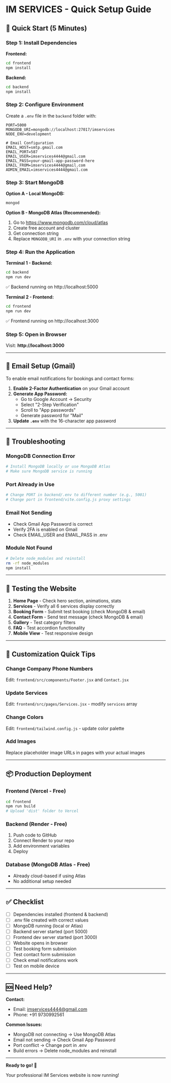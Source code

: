 # IM SERVICES - Quick Setup Guide

## 🚀 Quick Start (5 Minutes)

### Step 1: Install Dependencies

**Frontend:**
```bash
cd frontend
npm install
```

**Backend:**
```bash
cd backend
npm install
```

### Step 2: Configure Environment

Create a `.env` file in the `backend` folder with:

```env
PORT=5000
MONGODB_URI=mongodb://localhost:27017/imservices
NODE_ENV=development

# Email Configuration
EMAIL_HOST=smtp.gmail.com
EMAIL_PORT=587
EMAIL_USER=imservices4444@gmail.com
EMAIL_PASS=your-gmail-app-password-here
EMAIL_FROM=imservices4444@gmail.com
ADMIN_EMAIL=imservices4444@gmail.com
```

### Step 3: Start MongoDB

**Option A - Local MongoDB:**
```bash
mongod
```

**Option B - MongoDB Atlas (Recommended):**
1. Go to https://www.mongodb.com/cloud/atlas
2. Create free account and cluster
3. Get connection string
4. Replace `MONGODB_URI` in `.env` with your connection string

### Step 4: Run the Application

**Terminal 1 - Backend:**
```bash
cd backend
npm run dev
```
✅ Backend running on http://localhost:5000

**Terminal 2 - Frontend:**
```bash
cd frontend
npm run dev
```
✅ Frontend running on http://localhost:3000

### Step 5: Open in Browser

Visit: **http://localhost:3000**

---

## 📧 Email Setup (Gmail)

To enable email notifications for bookings and contact forms:

1. **Enable 2-Factor Authentication** on your Gmail account
2. **Generate App Password:**
   - Go to Google Account → Security
   - Select "2-Step Verification"
   - Scroll to "App passwords"
   - Generate password for "Mail"
3. **Update `.env`** with the 16-character app password

---

## 🔧 Troubleshooting

### MongoDB Connection Error
```bash
# Install MongoDB locally or use MongoDB Atlas
# Make sure MongoDB service is running
```

### Port Already in Use
```bash
# Change PORT in backend/.env to different number (e.g., 5001)
# Change port in frontend/vite.config.js proxy settings
```

### Email Not Sending
- Check Gmail App Password is correct
- Verify 2FA is enabled on Gmail
- Check EMAIL_USER and EMAIL_PASS in .env

### Module Not Found
```bash
# Delete node_modules and reinstall
rm -rf node_modules
npm install
```

---

## 📱 Testing the Website

1. **Home Page** - Check hero section, animations, stats
2. **Services** - Verify all 6 services display correctly
3. **Booking Form** - Submit test booking (check MongoDB & email)
4. **Contact Form** - Send test message (check MongoDB & email)
5. **Gallery** - Test category filters
6. **FAQ** - Test accordion functionality
7. **Mobile View** - Test responsive design

---

## 🎨 Customization Quick Tips

### Change Company Phone Numbers
Edit: `frontend/src/components/Footer.jsx` and `Contact.jsx`

### Update Services
Edit: `frontend/src/pages/Services.jsx` - modify `services` array

### Change Colors
Edit: `frontend/tailwind.config.js` - update color palette

### Add Images
Replace placeholder image URLs in pages with your actual images

---

## 📦 Production Deployment

### Frontend (Vercel - Free)
```bash
cd frontend
npm run build
# Upload 'dist' folder to Vercel
```

### Backend (Render - Free)
1. Push code to GitHub
2. Connect Render to your repo
3. Add environment variables
4. Deploy

### Database (MongoDB Atlas - Free)
- Already cloud-based if using Atlas
- No additional setup needed

---

## ✅ Checklist

- [ ] Dependencies installed (frontend & backend)
- [ ] .env file created with correct values
- [ ] MongoDB running (local or Atlas)
- [ ] Backend server started (port 5000)
- [ ] Frontend dev server started (port 3000)
- [ ] Website opens in browser
- [ ] Test booking form submission
- [ ] Test contact form submission
- [ ] Check email notifications work
- [ ] Test on mobile device

---

## 🆘 Need Help?

**Contact:**
- Email: imservices4444@gmail.com
- Phone: +91 9730992561

**Common Issues:**
- MongoDB not connecting → Use MongoDB Atlas
- Email not sending → Check Gmail App Password
- Port conflict → Change port in .env
- Build errors → Delete node_modules and reinstall

---

**Ready to go! 🚀**

Your professional IM Services website is now running!
